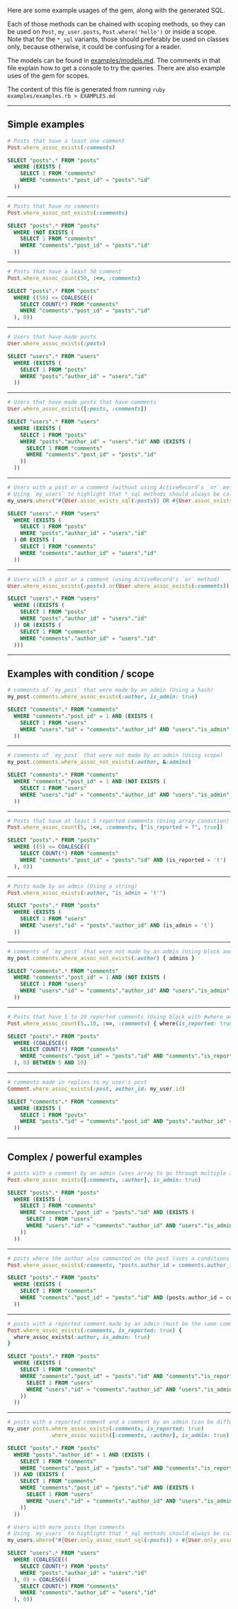 Here are some example usages of the gem, along with the generated SQL.

Each of those methods can be chained with scoping methods, so they can be used on `Post`, `my_user.posts`, `Post.where('hello')` or inside a scope. Note that for the `*_sql` variants, those should preferably be used on classes only, because otherwise, it could be confusing for a reader.

The models can be found in [examples/models.md](examples/models.md). The comments in that file explain how to get a console to try the queries. There are also example uses of the gem for scopes.

The content of this file is generated from running `ruby examples/examples.rb > EXAMPLES.md`

-------

## Simple examples

```ruby
# Posts that have a least one comment
Post.where_assoc_exists(:comments)
```
```sql
SELECT "posts".* FROM "posts"
  WHERE (EXISTS (
    SELECT 1 FROM "comments"
    WHERE "comments"."post_id" = "posts"."id"
  ))
```

---

```ruby
# Posts that have no comments
Post.where_assoc_not_exists(:comments)
```
```sql
SELECT "posts".* FROM "posts"
  WHERE (NOT EXISTS (
    SELECT 1 FROM "comments"
    WHERE "comments"."post_id" = "posts"."id"
  ))
```

---

```ruby
# Posts that have a least 50 comment
Post.where_assoc_count(50, :<=, :comments)
```
```sql
SELECT "posts".* FROM "posts"
  WHERE ((50) <= COALESCE((
    SELECT COUNT(*) FROM "comments"
    WHERE "comments"."post_id" = "posts"."id"
  ), 0))
```

---

```ruby
# Users that have made posts
User.where_assoc_exists(:posts)
```
```sql
SELECT "users".* FROM "users"
  WHERE (EXISTS (
    SELECT 1 FROM "posts"
    WHERE "posts"."author_id" = "users"."id"
  ))
```

---

```ruby
# Users that have made posts that have comments
User.where_assoc_exists([:posts, :comments])
```
```sql
SELECT "users".* FROM "users"
  WHERE (EXISTS (
    SELECT 1 FROM "posts"
    WHERE "posts"."author_id" = "users"."id" AND (EXISTS (
      SELECT 1 FROM "comments"
      WHERE "comments"."post_id" = "posts"."id"
    ))
  ))
```

---

```ruby
# Users with a post or a comment (without using ActiveRecord's `or` method)
# Using `my_users` to highlight that *_sql methods should always be called on the class
my_users.where("#{User.assoc_exists_sql(:posts)} OR #{User.assoc_exists_sql(:comments)}")
```
```sql
SELECT "users".* FROM "users"
  WHERE (EXISTS (
    SELECT 1 FROM "posts"
    WHERE "posts"."author_id" = "users"."id"
  ) OR EXISTS (
    SELECT 1 FROM "comments"
    WHERE "comments"."author_id" = "users"."id"
  ))
```

---

```ruby
# Users with a post or a comment (using ActiveRecord's `or` method)
User.where_assoc_exists(:posts).or(User.where_assoc_exists(:comments))
```
```sql
SELECT "users".* FROM "users"
  WHERE ((EXISTS (
    SELECT 1 FROM "posts"
    WHERE "posts"."author_id" = "users"."id"
  )) OR (EXISTS (
    SELECT 1 FROM "comments"
    WHERE "comments"."author_id" = "users"."id"
  )))
```

---

## Examples with condition / scope

```ruby
# comments of `my_post` that were made by an admin (Using a hash)
my_post.comments.where_assoc_exists(:author, is_admin: true)
```
```sql
SELECT "comments".* FROM "comments"
  WHERE "comments"."post_id" = 1 AND (EXISTS (
    SELECT 1 FROM "users"
    WHERE "users"."id" = "comments"."author_id" AND "users"."is_admin" = 't'
  ))
```

---

```ruby
# comments of `my_post` that were not made by an admin (Using scope)
my_post.comments.where_assoc_not_exists(:author, &:admins)
```
```sql
SELECT "comments".* FROM "comments"
  WHERE "comments"."post_id" = 1 AND (NOT EXISTS (
    SELECT 1 FROM "users"
    WHERE "users"."id" = "comments"."author_id" AND "users"."is_admin" = 't'
  ))
```

---

```ruby
# Posts that have at least 5 reported comments (Using array condition)
Post.where_assoc_count(5, :<=, :comments, ["is_reported = ?", true])
```
```sql
SELECT "posts".* FROM "posts"
  WHERE ((5) <= COALESCE((
    SELECT COUNT(*) FROM "comments"
    WHERE "comments"."post_id" = "posts"."id" AND (is_reported = 't')
  ), 0))
```

---

```ruby
# Posts made by an admin (Using a string)
Post.where_assoc_exists(:author, "is_admin = 't'")
```
```sql
SELECT "posts".* FROM "posts"
  WHERE (EXISTS (
    SELECT 1 FROM "users"
    WHERE "users"."id" = "posts"."author_id" AND (is_admin = 't')
  ))
```

---

```ruby
# comments of `my_post` that were not made by an admin (Using block and a scope)
my_post.comments.where_assoc_not_exists(:author) { admins }
```
```sql
SELECT "comments".* FROM "comments"
  WHERE "comments"."post_id" = 1 AND (NOT EXISTS (
    SELECT 1 FROM "users"
    WHERE "users"."id" = "comments"."author_id" AND "users"."is_admin" = 't'
  ))
```

---

```ruby
# Posts that have 5 to 10 reported comments (Using block with #where and range for count)
Post.where_assoc_count(5..10, :==, :comments) { where(is_reported: true) }
```
```sql
SELECT "posts".* FROM "posts"
  WHERE (COALESCE((
    SELECT COUNT(*) FROM "comments"
    WHERE "comments"."post_id" = "posts"."id" AND "comments"."is_reported" = 't'
  ), 0) BETWEEN 5 AND 10)
```

---

```ruby
# comments made in replies to my_user's post
Comment.where_assoc_exists(:post, author_id: my_user.id)
```
```sql
SELECT "comments".* FROM "comments"
  WHERE (EXISTS (
    SELECT 1 FROM "posts"
    WHERE "posts"."id" = "comments"."post_id" AND "posts"."author_id" = 1
  ))
```

---

## Complex / powerful examples

```ruby
# posts with a comment by an admin (uses array to go through multiple associations)
Post.where_assoc_exists([:comments, :author], is_admin: true)
```
```sql
SELECT "posts".* FROM "posts"
  WHERE (EXISTS (
    SELECT 1 FROM "comments"
    WHERE "comments"."post_id" = "posts"."id" AND (EXISTS (
      SELECT 1 FROM "users"
      WHERE "users"."id" = "comments"."author_id" AND "users"."is_admin" = 't'
    ))
  ))
```

---

```ruby
# posts where the author also commented on the post (uses a conditions between tables)
Post.where_assoc_exists(:comments, "posts.author_id = comments.author_id")
```
```sql
SELECT "posts".* FROM "posts"
  WHERE (EXISTS (
    SELECT 1 FROM "comments"
    WHERE "comments"."post_id" = "posts"."id" AND (posts.author_id = comments.author_id)
  ))
```

---

```ruby
# posts with a reported comment made by an admin (must be the same comments)
Post.where_assoc_exists(:comments, is_reported: true) {
  where_assoc_exists(:author, is_admin: true)
}
```
```sql
SELECT "posts".* FROM "posts"
  WHERE (EXISTS (
    SELECT 1 FROM "comments"
    WHERE "comments"."post_id" = "posts"."id" AND "comments"."is_reported" = 't' AND (EXISTS (
      SELECT 1 FROM "users"
      WHERE "users"."id" = "comments"."author_id" AND "users"."is_admin" = 't'
    ))
  ))
```

---

```ruby
# posts with a reported comment and a comment by an admin (can be different or same comments)
my_user.posts.where_assoc_exists(:comments, is_reported: true)
             .where_assoc_exists([:comments, :author], is_admin: true)
```
```sql
SELECT "posts".* FROM "posts"
  WHERE "posts"."author_id" = 1 AND (EXISTS (
    SELECT 1 FROM "comments"
    WHERE "comments"."post_id" = "posts"."id" AND "comments"."is_reported" = 't'
  )) AND (EXISTS (
    SELECT 1 FROM "comments"
    WHERE "comments"."post_id" = "posts"."id" AND (EXISTS (
      SELECT 1 FROM "users"
      WHERE "users"."id" = "comments"."author_id" AND "users"."is_admin" = 't'
    ))
  ))
```
```ruby
# Users with more posts than comments
# Using `my_users` to highlight that *_sql methods should always be called on the class
my_users.where("#{User.only_assoc_count_sql(:posts)} > #{User.only_assoc_count_sql(:comments)}")
```
```sql
SELECT "users".* FROM "users"
  WHERE (COALESCE((
    SELECT COUNT(*) FROM "posts"
    WHERE "posts"."author_id" = "users"."id"
  ), 0) > COALESCE((
    SELECT COUNT(*) FROM "comments"
    WHERE "comments"."author_id" = "users"."id"
  ), 0))
```
